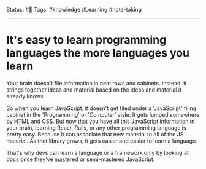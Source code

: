 Status: #🌱
Tags: #knowledge #Learning #note-taking 
***
# It's easy to learn programming languages the more languages you learn

Your brain doesn't file information in neat rows and cabinets. Instead, it strings together ideas and material based on the ideas and material it already knows.

So when you learn JavaScript, it doesn't get filed under a 'JavaScript' filing cabinet in the 'Programming' or 'Computer' aisle. It gets lumped somewhere by HTML and CSS. But now that you have all this JavaScript information in your brain, learning React, Rails, or any other programming language is pretty easy. Because it can associate that new material to all of the JS material. As that library grows, it gets easier and easier to learn a language.

That's why devs can learn a language or a framework only by looking at docs once they've mastered or semi-mastered JavaScript. 